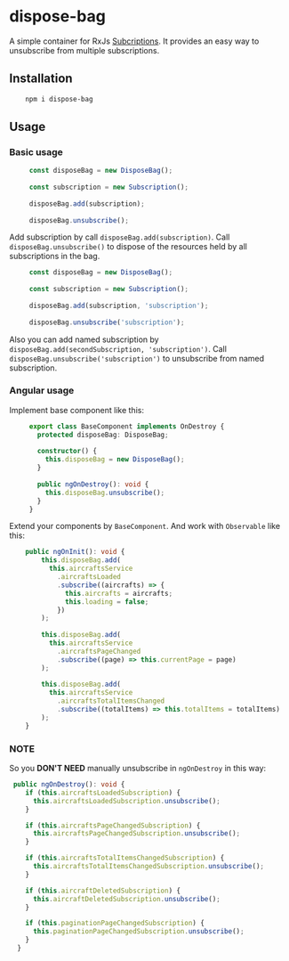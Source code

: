 # dispose-bag

A simple container for RxJs [Subcriptions](https://rxjs-dev.firebaseapp.com/api/index/class/Subscription).
It provides an easy way to unsubscribe from multiple subscriptions.

## Installation

````sh
    npm i dispose-bag
````

## Usage

### Basic usage

```ts
     const disposeBag = new DisposeBag();
    
     const subscription = new Subscription();
     
     disposeBag.add(subscription);
     
     disposeBag.unsubscribe();
```

Add subscription by call `disposeBag.add(subscription)`.
Call `disposeBag.unsubscribe()` to dispose of the resources held by all subscriptions in the bag. 

```ts
     const disposeBag = new DisposeBag();
    
     const subscription = new Subscription();
     
     disposeBag.add(subscription, 'subscription');
     
     disposeBag.unsubscribe('subscription');
```

Also you can add named subscription by `disposeBag.add(secondSubscription, 'subscription')`.
Call `disposeBag.unsubscribe('subscription')` to unsubscribe from named subscription.


### Angular usage

Implement base component like this:

```ts
     export class BaseComponent implements OnDestroy {
       protected disposeBag: DisposeBag;
     
       constructor() {
         this.disposeBag = new DisposeBag();
       }
     
       public ngOnDestroy(): void {
         this.disposeBag.unsubscribe();
       }
     }
```

Extend your components by `BaseComponent`. And work with `Observable` like this:

```ts
    public ngOnInit(): void {
        this.disposeBag.add(
          this.aircraftsService
            .aircraftsLoaded
            .subscribe((aircrafts) => {
              this.aircrafts = aircrafts;
              this.loading = false;
            })
        );
    
        this.disposeBag.add(
          this.aircraftsService
            .aircraftsPageChanged
            .subscribe((page) => this.currentPage = page)
        );
    
        this.disposeBag.add(
          this.aircraftsService
            .aircraftsTotalItemsChanged
            .subscribe((totalItems) => this.totalItems = totalItems)
        );
    }
```

### NOTE

So you **DON'T NEED** manually unsubscribe in `ngOnDestroy` in this way:

```ts
 public ngOnDestroy(): void {
    if (this.aircraftsLoadedSubscription) {
      this.aircraftsLoadedSubscription.unsubscribe();
    }

    if (this.aircraftsPageChangedSubscription) {
      this.aircraftsPageChangedSubscription.unsubscribe();
    }

    if (this.aircraftsTotalItemsChangedSubscription) {
      this.aircraftsTotalItemsChangedSubscription.unsubscribe();
    }

    if (this.aircraftDeletedSubscription) {
      this.aircraftDeletedSubscription.unsubscribe();
    }

    if (this.paginationPageChangedSubscription) {
      this.paginationPageChangedSubscription.unsubscribe();
    }
  }
```
